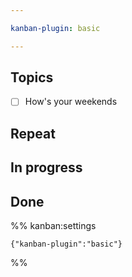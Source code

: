 ```yaml
---

kanban-plugin: basic

---
```


## Topics

- [ ] How's your weekends


## Repeat



## In progress



## Done





%% kanban:settings
```
{"kanban-plugin":"basic"}
```
%%
